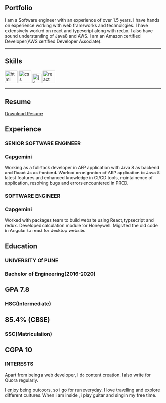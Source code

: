 ## Portfolio

I am a Software engineer with an experience of over 1.5 years. I have hands on experience working with web frameworks and technologies. I have extensively worked on react and typescript along with redux. I also have sound understanding of Java8 and AWS.
I am an Amazon certified Developer(AWS certified Developer Associate).

---

## Skills

<p align='left'>
  <img src="https://upload.wikimedia.org/wikipedia/commons/thumb/6/61/HTML5_logo_and_wordmark.svg/2048px-HTML5_logo_and_wordmark.svg.png" alt="html" width="40" height="40">
  <img src='https://upload.wikimedia.org/wikipedia/commons/thumb/d/d5/CSS3_logo_and_wordmark.svg/1200px-CSS3_logo_and_wordmark.svg.png' alt="css" width="40" height="40">
  <img src='https://upload.wikimedia.org/wikipedia/commons/6/6a/JavaScript-logo.png' height='30' width='auto' alt="js">
   <img src="https://upload.wikimedia.org/wikipedia/commons/thumb/a/a7/React-icon.svg/1280px-React-icon.svg.png" alt="react" width="auto" height="40"/>
</p>

---
## Resume
<a href="https://github.com/RaubinsRaj/raubinsraj.github.io/blob/main/Raubins_Raj_Resume.pdf " download >Download Resume</a>

## Experience

### **SENIOR SOFTWARE ENGINEER**
### Capgemini

Working as a fullstack developer in AEP application with Java 8 as backend and React Js as frontend. Worked on migration of AEP application to Java 8 latest features and enhanced knowledge in CI/CD tools, maintainence of application, resolving bugs and errors encountered in PROD.

### **SOFTWARE ENGINEER**
### Capgemini

Worked with packages team to build website using React, typsecript and redux. Developed calculation module for Honeywell. Migrated the old code in Angular to react for desktop website.


## Education

### **UNIVERSITY Of PUNE**
### Bachelor of Engineering(2016-2020)
GPA 7.8
--
### HSC(Intermediate)
85.4% (CBSE)
--
### SSC(Matriculation) 
CGPA 10
--

### INTERESTS
Apart from being a web developer, I do content creation. I also write for Quora regularly.

I enjoy being outdoors, so i go for run everyday. I love travelling and explore different cultures. When i am inside , i play guitar and sing in my free time.
